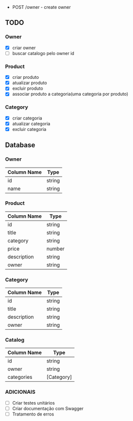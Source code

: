 - POST /owner - create owner

## TODO

### Owner

- [x] criar owner
- [ ] buscar catalogo pelo owner id

### Product

- [x] criar produto
- [x] atualizar produto
- [x] excluir produto
- [x] associar produto a categoria(uma categoria por produto)

### Category

- [x] criar categoria
- [x] atualizar categoria
- [x] excluir categoria

## Database

### Owner

| Column Name | Type   |
| ----------- | ------ |
| id          | string |
| name        | string |

### Product

| Column Name | Type   |
| ----------- | ------ |
| id          | string |
| title       | string |
| category    | string |
| price       | number |
| description | string |
| owner       | string |

### Category

| Column Name | Type   |
| ----------- | ------ |
| id          | string |
| title       | string |
| description | string |
| owner       | string |

### Catalog

| Column Name | Type       |
| ----------- | ---------- |
| id          | string     |
| owner       | string     |
| categories  | [Category] |

### ADICIONAIS

- [ ] Criar testes unitários
- [ ] Criar documentação com Swagger
- [ ] Tratamento de erros
